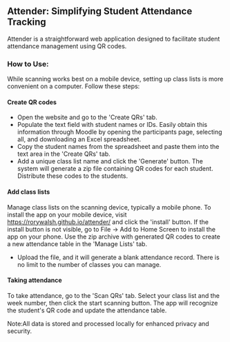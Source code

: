 ## Attender: Simplifying Student Attendance Tracking

Attender is a straightforward web application designed to facilitate student attendance management using QR codes.

### How to Use:
While scanning works best on a mobile device, setting up class lists is more convenient on a computer. Follow these steps:

#### Create QR codes
* Open the website and go to the 'Create QRs' tab.
* Populate the text field with student names or IDs. Easily obtain this information through Moodle by opening the participants page, selecting all, and downloading an Excel spreadsheet.
* Copy the student names from the spreadsheet and paste them into the text area in the 'Create QRs' tab.
* Add a unique class list name and click the 'Generate' button.
The system will generate a zip file containing QR codes for each student. Distribute these codes to the students.

#### Add class lists
Manage class lists on the scanning device, typically a mobile phone. To install the app on your mobile device, visit https://rorywalsh.github.io/attender/ and click the 'install' button. If the install button is not visible, go to File -> Add to Home Screen to install the app on your phone. Use the zip archive with generated QR codes to create a new attendance table in the 'Manage Lists' tab. 

* Upload the file, and it will generate a blank attendance record. There is no limit to the number of classes you can manage.

#### Taking attendance 
To take attendance, go to the 'Scan QRs' tab. Select your class list and the week number, then click the start scanning button. The app will recognize the student's QR code and update the attendance table.

Note:All data is stored and processed locally for enhanced privacy and security.